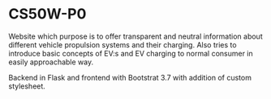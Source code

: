 # CS50W-P0
Website which purpose is to offer transparent and neutral information about different vehicle propulsion systems and their charging. Also tries to introduce basic concepts of EV:s and EV charging to normal consumer in easily approachable way.

Backend in Flask and frontend with Bootstrat 3.7 with addition of custom stylesheet.